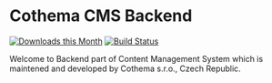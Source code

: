 Cothema CMS Backend
===
[![Downloads this Month](https://img.shields.io/packagist/dm/cothema/cmsbe.svg)](https://packagist.org/packages/cothema/cmsbe)
[![Build Status](https://travis-ci.org/cothema/cmsbe.svg?branch=master)](https://travis-ci.org/cothema/cmsbe)

Welcome to Backend part of Content Management System which is maintened and developed by Cothema s.r.o., Czech Republic.
